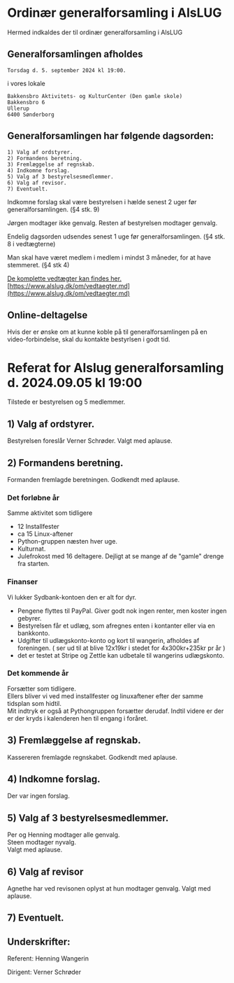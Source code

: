 # Ordinær generalforsamling i AlsLUG

Hermed indkaldes der til ordinær generalforsamling i AlsLUG

## Generalforsamlingen afholdes
    Torsdag d. 5. september 2024 kl 19:00.

i vores lokale

    Bakkensbro Aktivitets- og KulturCenter (Den gamle skole)
    Bakkensbro 6
    Ullerup
    6400 Sønderborg

## Generalforsamlingen har følgende dagsorden:

    1) Valg af ordstyrer.
    2) Formandens beretning.
    3) Fremlæggelse af regnskab.
    4) Indkomne forslag.
    5) Valg af 3 bestyrelsesmedlemmer.
    6) Valg af revisor.
    7) Eventuelt.

Indkomne forslag skal være bestyrelsen i hælde senest 2 uger før generalforsamlingen. (§4 stk. 9)

Jørgen modtager ikke genvalg.
Resten af bestyrelsen modtager genvalg.

Endelig dagsorden udsendes senest 1 uge før generalforsamlingen. (§4 stk. 8 i vedtægterne)

Man skal have været medlem i medlem i mindst 3 måneder, for at have stemmeret. (§4 stk 4)

[De komplette vedtægter kan findes her.](https://www.alslug.dk/om/vedtaegter.md)\
[https://www.alslug.dk/om/vedtaegter.md](https://www.alslug.dk/om/vedtaegter.md)

## Online-deltagelse
Hvis der er ønske om at kunne koble på til generalforsamlingen på en video-forbindelse, skal du kontakte bestyrlsen i godt tid.


# Referat for Alslug generalforsamling d. 2024.09.05 kl 19:00

Tilstede er bestyrelsen og 5 medlemmer.

## 1) Valg af ordstyrer.
Bestyrelsen foreslår Verner Schrøder. Valgt med aplause.

## 2) Formandens beretning.
Formanden fremlagde beretningen. Godkendt med aplause.

### Det forløbne år
Samme aktivitet som tidligere

* 12 Installfester
* ca 15 Linux-aftener
* Python-gruppen næsten hver uge.
* Kulturnat.
* Julefrokost med 16 deltagere. Dejligt at se mange af de "gamle" drenge fra starten.

### Finanser
Vi lukker Sydbank-kontoen den er alt for dyr. 

* Pengene flyttes til PayPal. Giver godt nok ingen renter, men koster ingen gebyrer.
* Bestyrelsen får et udlæg, som afregnes enten i kontanter eller via en bankkonto.
* Udgifter til udlægskonto-konto og kort til wangerin, afholdes af foreningen. ( ser ud til at blive 12x19kr i stedet for 4x300kr+235kr pr år )
* det er testet at Stripe og Zettle kan udbetale til wangerins udlægskonto.

### Det kommende år
Forsætter som tidligere.\
Ellers bliver vi ved med installfester og linuxaftener efter der samme tidsplan som hidtil.\
Mit indtryk er også at Pythongruppen forsætter derudaf. Indtil videre er der er der kryds i kalenderen hen til engang i foråret.

## 3) Fremlæggelse af regnskab.
Kassereren fremlagde regnskabet. Godkendt med aplause.

## 4) Indkomne forslag.
Der var ingen forslag.

## 5) Valg af 3 bestyrelsesmedlemmer.
Per og Henning modtager alle genvalg.\
Steen modtager nyvalg.\
Valgt med aplause.

## 6) Valg af revisor
Agnethe har ved revisonen oplyst at hun modtager genvalg. Valgt med aplause.

## 7) Eventuelt.


## Underskrifter:

Referent: Henning Wangerin

Dirigent: Verner Schrøder
